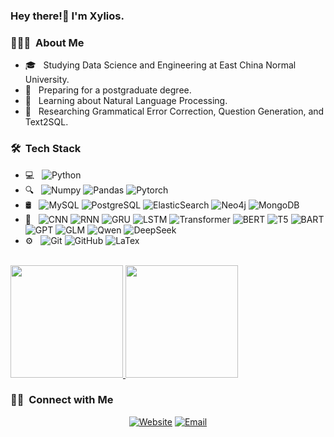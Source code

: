 ### Hey there!👋 I'm Xylios.

<h3> 👨🏻‍💻 &nbsp;About Me </h3>

- 🎓 &nbsp; Studying Data Science and Engineering at East China Normal University.
- 💼 &nbsp; Preparing for a postgraduate degree.
- 🌱 &nbsp; Learning about Natural Language Processing.
- 📖 &nbsp; Researching Grammatical Error Correction, Question Generation, and Text2SQL.

<h3> 🛠 &nbsp;Tech Stack</h3>

- 💻 &nbsp;
  ![Python](https://img.shields.io/badge/-Python-333333?style=flat&logo=python)
- 🔍 &nbsp;
  ![Numpy](https://img.shields.io/badge/-Numpy-333333?style=flat&logo=numpy)
  ![Pandas](https://img.shields.io/badge/-Pandas-333333?style=flat&logo=pandas)
  ![Pytorch](https://img.shields.io/badge/-Pytorch-333333?style=flat&logo=pytorch)
- 🛢 &nbsp;
  ![MySQL](https://img.shields.io/badge/-MySQL-333333?style=flat&logo=mysql)
  ![PostgreSQL](https://img.shields.io/badge/-PostgreSQL-333333?style=flat&logo=postgresql)
  ![ElasticSearch](https://img.shields.io/badge/-ElasticSearch-333333?style=flat&logo=elasticsearch)
  ![Neo4j](https://img.shields.io/badge/-Neo4j-333333?style=flat&logo=neo4j)
  ![MongoDB](https://img.shields.io/badge/-MongoDB-333333?style=flat&logo=mongodb)
- 🤖 &nbsp;
  ![CNN](https://img.shields.io/badge/-CNN-333333?style=flat&logo=deep-learning)
  ![RNN](https://img.shields.io/badge/-RNN-333333?style=flat&logo=deep-learning)
  ![GRU](https://img.shields.io/badge/-GRU-333333?style=flat&logo=deep-learning)
  ![LSTM](https://img.shields.io/badge/-LSTM-333333?style=flat&logo=deep-learning)
  ![Transformer](https://img.shields.io/badge/-Transformer-333333?style=flat&logo=deep-learning)
  ![BERT](https://img.shields.io/badge/-BERT-333333?style=flat&logo=deep-learning)
  ![T5](https://img.shields.io/badge/-T5-333333?style=flat&logo=deep-learning)
  ![BART](https://img.shields.io/badge/-BART-333333?style=flat&logo=deep-learning)
  ![GPT](https://img.shields.io/badge/-GPT-333333?style=flat&logo=deep-learning)
  ![GLM](https://img.shields.io/badge/-GLM-333333?style=flat&logo=deep-learning)
  ![Qwen](https://img.shields.io/badge/-Qwen-333333?style=flat&logo=deep-learning)
  ![DeepSeek](https://img.shields.io/badge/-DeepSeek-333333?style=flat&logo=deep-learning)
- ⚙️ &nbsp;
  ![Git](https://img.shields.io/badge/-Git-333333?style=flat&logo=git)
  ![GitHub](https://img.shields.io/badge/-GitHub-333333?style=flat&logo=github)
  ![LaTex](https://img.shields.io/badge/-LaTex-333333?style=flat&logo=latex)


<br/>

<a href="https://github.com/LiXinyuan1015">
  <img height="180em" src="https://github-readme-stats.vercel.app/api?username=LiXinyuan1015&theme=buefy&show_icons=true" />
  <img height="180em" src="https://github-readme-stats.vercel.app/api/top-langs/?username=LiXinyuan1015&theme=buefy&layout=compact" />
</a>

<br/>


<h3> 🤝🏻 &nbsp;Connect with Me </h3>

<p align="center">
<a href="https://LiXinyuan1015.github.io/"><img alt="Website" src="https://img.shields.io/badge/Website-LiXinyuan1015.github.io-blue?style=flat-square&logo=google-chrome"></a>
<a href="lixinyuan1015@foxmail.com"><img alt="Email" src="https://img.shields.io/badge/Email-lixinyuan1015@foxmail.com-blue?style=flat-square&logo=gmail"></a>
</p>
